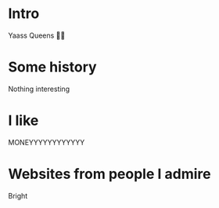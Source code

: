 
# Intro
Yaass Queens 💅🏻

# Some history
Nothing interesting

# I like
MONEYYYYYYYYYYYY

# Websites from people I admire
Bright
